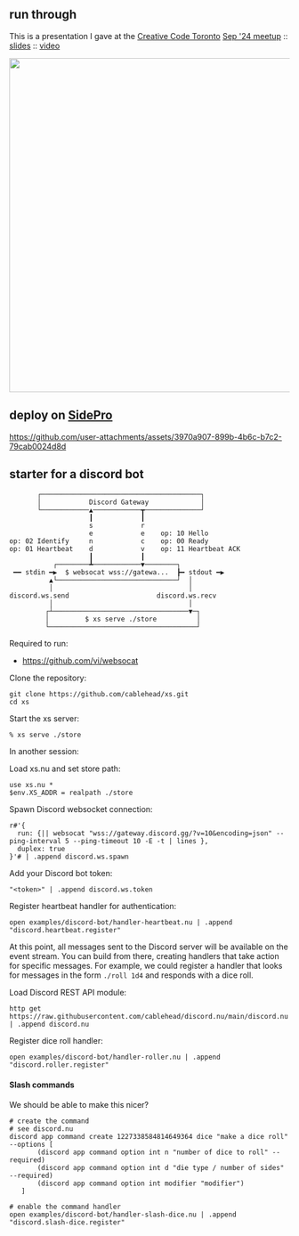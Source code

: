 ## run through

This is a presentation I gave at the
[Creative Code Toronto](https://www.meetup.com/creative-code-toronto/)
[Sep '24 meetup](https://www.meetup.com/creative-code-toronto/events/303276625/?eventOrigin=group_events_list)
:: [slides](https://cablehead.github.io/creative-codie/) ::
[video](https://www.youtube.com/watch?v=Y2rsm5ohDrg&list=PL_YfqG2SCOAK52A4VQ7r7m9laijKSbmUB&index=2)

<img src="https://github.com/user-attachments/assets/26bc887f-f3bc-456f-ab16-8913ae414a73" width="600px" />

## deploy on [SidePro](https://sidepro.cloud)

https://github.com/user-attachments/assets/3970a907-899b-4b6c-b7c2-79cab0024d8d

## starter for a discord bot

```
       ┌────────────────────────────────────────┐
       │            Discord Gateway             │
       └────────────▲────────────┳──────────────┘
                    ┃            ┃
                    s            r
                    e            e    op: 10 Hello
op: 02 Identify     n            c    op: 00 Ready
op: 01 Heartbeat    d            v    op: 11 Heartbeat ACK
                    ┃            ┃
           ┌────────┻────────────▼────────┐
 ━━ stdin ━▶  $ websocat wss://gatewa...  ┣━ stdout ━▶
          ▲└──────────────────────────────┘  │
          │                                  │
discord.ws.send                      discord.ws.recv
          │                                  │
         ┌┴──────────────────────────────────▼─┐
         │         $ xs serve ./store          │
         └─────────────────────────────────────┘
```

Required to run:

- https://github.com/vi/websocat

Clone the repository:

```
git clone https://github.com/cablehead/xs.git
cd xs
```

Start the xs server:

```
% xs serve ./store
```

In another session:

Load xs.nu and set store path:

```nushell
use xs.nu *
$env.XS_ADDR = realpath ./store
```

Spawn Discord websocket connection:

```nushell
r#'{
  run: {|| websocat "wss://gateway.discord.gg/?v=10&encoding=json" --ping-interval 5 --ping-timeout 10 -E -t | lines },
  duplex: true
}'# | .append discord.ws.spawn
```

Add your Discord bot token:

```nushell
"<token>" | .append discord.ws.token
```

Register heartbeat handler for authentication:

```nushell
open examples/discord-bot/handler-heartbeat.nu | .append "discord.heartbeat.register"
```

At this point, all messages sent to the Discord server will be available on the
event stream. You can build from there, creating handlers that take action for
specific messages. For example, we could register a handler that looks for
messages in the form `./roll 1d4` and responds with a dice roll.

Load Discord REST API module:

```nushell
http get https://raw.githubusercontent.com/cablehead/discord.nu/main/discord.nu | .append discord.nu
```

Register dice roll handler:

```nushell
open examples/discord-bot/handler-roller.nu | .append "discord.roller.register"
```

#### Slash commands

We should be able to make this nicer?

```nushell
# create the command
# see discord.nu
discord app command create 1227338584814649364 dice "make a dice roll" --options [
       (discord app command option int n "number of dice to roll" --required)
       (discord app command option int d "die type / number of sides" --required)
       (discord app command option int modifier "modifier")
   ]

# enable the command handler
open examples/discord-bot/handler-slash-dice.nu | .append "discord.slash-dice.register"
```
